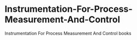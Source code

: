 # Instrumentation-For-Process-Measurement-And-Control
Instrumentation For Process Measurement And Control books
